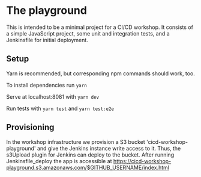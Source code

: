 # The playground
This is intended to be a minimal project for a CI/CD workshop.
It consists of a simple JavaScript project, some unit and integration tests, and a Jenkinsfile for initial deployment.

## Setup
Yarn is recommended, but corresponding npm commands should work, too.

To install dependencies run `yarn`

Serve at localhost:8081 with `yarn dev`

Run tests with `yarn test` and `yarn test:e2e`

## Provisioning
In the workshop infrastructure we provision a S3 bucket 'cicd-workshop-playground' 
and give the Jenkins instance write access to it. 
Thus, the s3Upload plugin for Jenkins can deploy to the bucket.
After running Jenkinsfile_deploy the app is accessible at 
https://cicd-workshop-playground.s3.amazonaws.com/$GITHUB_USERNAME/index.html

